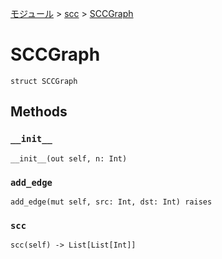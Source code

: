 [モジュール](../index.md) > [scc](./index.md) > [SCCGraph]()

# SCCGraph

```
struct SCCGraph
```

## Methods

### `__init__`

```
__init__(out self, n: Int)
```

### `add_edge`

```
add_edge(mut self, src: Int, dst: Int) raises
```

### `scc`

```
scc(self) -> List[List[Int]]
```
